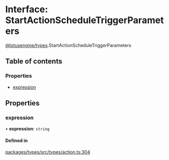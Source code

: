 # Interface: StartActionScheduleTriggerParameters

[@lotusengine/types](../wiki/@lotusengine.types).StartActionScheduleTriggerParameters

## Table of contents

### Properties

- [expression](../wiki/@lotusengine.types.StartActionScheduleTriggerParameters#expression)

## Properties

### expression

• **expression**: `string`

#### Defined in

[packages/types/src/types/action.ts:304](https://github.com/lotusengine/sdk/blob/fdb90a3/packages/types/src/types/action.ts#L304)
